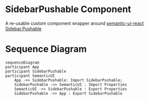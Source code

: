 # SidebarPushable Component

A re-usable custom component wrapper around [semantic-ui-react Sidebar.Pushable](https://react.semantic-ui.com/modules/sidebar)

# Sequence Diagram

```mermaid
sequenceDiagram
participant App
participant SidebarPushable
participant SemanticUI
    App ->> SidebarPushable: Import SidebarPushable;
    SidebarPushable ->> SemanticUI : Import Properties
    SemanticUI ->> SidebarPushable : Export Properties
    SidebarPushable ->> App : Export SidebarPushable
```
